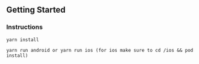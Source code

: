 ## Getting Started

### Instructions

    yarn install

    yarn run android or yarn run ios (for ios make sure to cd /ios && pod install)
